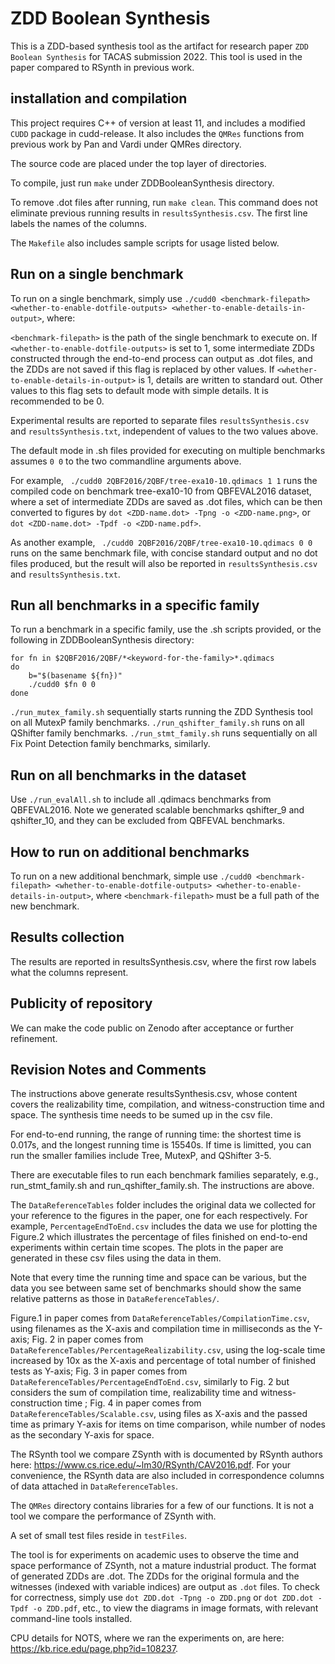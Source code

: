 # ZDD Boolean Synthesis

This is a ZDD-based synthesis tool as the artifact for research paper ``ZDD Boolean Synthesis`` for TACAS submission 2022. This tool is used in the paper compared to RSynth in previous work.

## installation and compilation

This project requires C++ of version at least 11, and includes a modified ``CUDD`` package in cudd-release. It also includes the ``QMRes`` functions from previous work by Pan and Vardi under QMRes directory.

The source code are placed under the top layer of directories.

To compile, just run ``make`` under ZDDBooleanSynthesis directory.

To remove .dot files after running, run ``make clean``. This command does not eliminate previous running results in ``resultsSynthesis.csv``. The first line labels the names of the columns.

The ``Makefile`` also includes sample scripts for usage listed below.

## Run on a single benchmark
To run on a single benchmark, simply use ```./cudd0 <benchmark-filepath> <whether-to-enable-dotfile-outputs> <whether-to-enable-details-in-output>```, where:

``<benchmark-filepath>`` is the path of the single benchmark to execute on.
If ``<whether-to-enable-dotfile-outputs>`` is set to 1, some intermediate ZDDs constructed through the end-to-end process can output as .dot files, and the ZDDs are not saved if this flag is replaced by other values.
If ``<whether-to-enable-details-in-output>`` is 1, details are written to standard out. Other values to this flag sets to default mode with simple details. It is recommended to be 0.

Experimental results are reported to separate files ``resultsSynthesis.csv`` and ``resultsSynthesis.txt``, independent of values to the two values above.

The default mode in .sh files provided for executing on multiple benchmarks assumes ```0 0``` to the two commandline arguments above.

For example, ``` ./cudd0 2QBF2016/2QBF/tree-exa10-10.qdimacs 1 1``` runs the compiled code on benchmark tree-exa10-10 from QBFEVAL2016 dataset, where a set of intermediate ZDDs are saved as .dot files, 
which can be then converted to figures by ``dot <ZDD-name.dot> -Tpng -o <ZDD-name.png>``, or ``dot <ZDD-name.dot> -Tpdf -o <ZDD-name.pdf>``.

As another example, ``` ./cudd0 2QBF2016/2QBF/tree-exa10-10.qdimacs 0 0``` runs on the same benchmark file, with concise standard output and no dot files produced, but the result will also be reported in ``resultsSynthesis.csv`` and ``resultsSynthesis.txt``.
## Run all benchmarks in a specific family
To run a benchmark in a specific family, use the .sh scripts provided, or the following in ZDDBooleanSynthesis directory:
```
for fn in $2QBF2016/2QBF/*<keyword-for-the-family>*.qdimacs
do
    b="$(basename ${fn})"
    ./cudd0 $fn 0 0
done
```

```./run_mutex_family.sh``` sequentially starts running the ZDD Synthesis tool on all MutexP family benchmarks.
```./run_qshifter_family.sh``` runs on all QShifter family benchmarks.
```./run_stmt_family.sh``` runs sequentially on all Fix Point Detection family benchmarks, similarly.
## Run on all benchmarks in the dataset
Use ``./run_evalAll.sh`` to include all .qdimacs benchmarks from QBFEVAL2016. Note we generated scalable benchmarks qshifter_9 and qshifter_10, and they can be excluded from QBFEVAL benchmarks.

## How to run on additional benchmarks
To run on a new additional benchmark, simple use ```./cudd0 <benchmark-filepath> <whether-to-enable-dotfile-outputs> <whether-to-enable-details-in-output>```, where ``<benchmark-filepath>`` must be a full path of the new benchmark.

## Results collection
  The results are reported in resultsSynthesis.csv, where the first row labels what the columns represent.
## Publicity of repository
We can make the code public on Zenodo after acceptance or further refinement.

## Revision Notes and Comments
The instructions above generate resultsSynthesis.csv, whose content covers the realizability time, compilation, and witness-construction time and space. The synthesis time needs to be sumed up in the csv file.

For end-to-end running, the range of running time: the shortest time is 0.017s, and the longest running time is 15540s. If time is limitted, you can run the smaller families include Tree, MutexP, and QShifter 3-5.

There are executable files to run each benchmark families separately, e.g., run_stmt_family.sh and run_qshifter_family.sh. The instructions are above.

The ```DataReferenceTables``` folder includes the original data we collected for your reference to the figures in the paper, one for each respectively. For example, ```PercentageEndToEnd.csv``` includes the data we use for plotting the Figure.2 which illustrates the percentage of files finished on end-to-end experiments within certain time scopes. The plots in the paper are generated in these csv files using the data in them.

Note that every time the running time and space can be various, but the data you see between same set of benchmarks should show the same relative patterns as those in ```DataReferenceTables/```. 

Figure.1 in paper comes from ```DataReferenceTables/CompilationTime.csv```, using filenames as the X-axis and compilation time in milliseconds as the Y-axis; Fig. 2 in paper comes from ```DataReferenceTables/PercentageRealizability.csv```, using the log-scale time increased by 10x as the X-axis and percentage of total number of finished tests as Y-axis; Fig. 3 in paper comes from ```DataReferenceTables/PercentageEndToEnd.csv```, similarly to Fig. 2 but considers the sum of compilation time, realizability time and witness-construction time ; Fig. 4 in paper comes from ```DataReferenceTables/Scalable.csv```, using files as X-axis and the passed time as primary Y-axis for items on time comparison, while number of nodes as the secondary Y-axis for space.

The RSynth tool we compare ZSynth with is documented by RSynth authors here: https://www.cs.rice.edu/~lm30/RSynth/CAV2016.pdf.
For your convenience, the RSynth data are also included in correspondence columns of data attached in ```DataReferenceTables```.

The ```QMRes``` directory contains libraries for a few of our functions. It is not a tool we compare the performance of ZSynth with.

A set of small test files reside in ```testFiles```.

The tool is for experiments on academic uses to observe the time and space performance of ZSynth, not a mature industrial product. The format of generated ZDDs are .dot. The ZDDs for the original formula and the witnesses (indexed with variable indices) are output as ``.dot`` files. To check for correctness, simply use ```dot ZDD.dot -Tpng -o ZDD.png``` or ```dot ZDD.dot -Tpdf -o ZDD.pdf```, etc., to view the diagrams in image formats, with relevant command-line tools installed.

CPU details for NOTS, where we ran the experiments on, are here: https://kb.rice.edu/page.php?id=108237.











